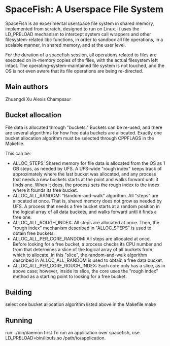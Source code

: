 SpaceFish: A Userspace File System
==================================

SpaceFish is an experimental userspace file system in shared memory,
implemented from scratch, designed to run on Linux.
It uses the LD_PRELOAD mechanism to intercept system call wrappers
and other filesystem-related libc functions, in order
to sandbox all file operations, in a scalable manner, in
shared memory, and at the user level.

For the duration of a spacefish session, all operations related
to files are executed on in-memory copies of the files,
with the actual filesystem left intact.
The operating-system-maintained file system is not touched,
and the OS is not even aware that its file operations
are being re-directed.

Main authors
------------
Zhuangdi Xu
Alexis Champsaur

Bucket allocation
---------------------
File data is allocated through "buckets."
Buckets can be re-used, and there are several algorithms for how free
data buckets are allocated.
Exactly one bucket allocation algorithm must
be selected through CPPFLAGS in the Makefile.

This can be:
* ALLOC_STEPS: Shared memory for file data is allocated from
  the OS as 1 GB steps, as needed by UFS. A UFS-wide "rough index"
  keeps track of approximately where the last bucket was allocated,
  and any process that needs a new buckets starts at the point
  and walks forward until it finds one. When it does, the process
  sets the rough index to the index where it founds its free bucket.
* ALLOC_ALL_RANDOM: "Random-and-walk" algorithm.
  All "steps" are allocated at once. That is,
  shared memory does not grow as needed by UFS. A process that needs
  a free bucket starts at a random position in the logical array
  of all data buckets, and walks forward until it finds a free one.
* ALLOC_ALL_ROUGH_INDEX: All steps are allocated at once.
  Then, the "rough index" mechanism described in "ALLOC_STEPS" is used
  to obtain free buckets.
* ALLOC_ALL_PER_CORE_RANDOM: All steps are allocated at once.
  Before looking for a free bucket, a process checks its CPU
  number and from that determines a slice of the logical array of
  all buckets from which to allocate. In this "slice", the random-and-walk
  algorithm described in ALLOC_ALL_RANDOM is used to obtain a free
  data bucket.
* ALLOC_ALL_PER_CORE_ROUGH_INDEX: Each core only has a slice, as in above case;
  however, inside its slice, the core uses the "rough index" method
  as a starting point to looking for a free bucket.

Building
--------

select one bucket allocation algorithm listed above in the Makefile
make


Running
-------
run: ./bin/daemon first
To run an application over spacefish,
use LD_PRELOAD=bin/libufs.so /path/to/application.